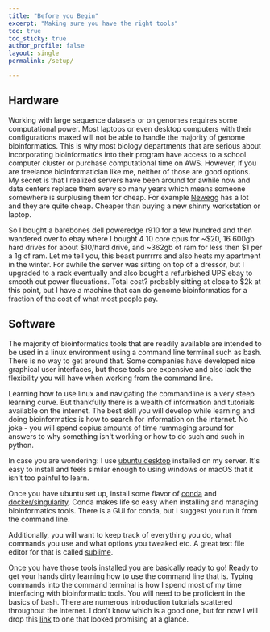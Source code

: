 ```yaml
---
title: "Before you Begin"
excerpt: "Making sure you have the right tools"
toc: true
toc_sticky: true
author_profile: false
layout: single
permalink: /setup/

---
```


## Hardware

Working with large sequence datasets or on genomes requires some computational power. Most laptops or even desktop computers with their configurations maxed will not be able to handle the majority of genome bioinformatics. This is why most biology departments that are serious about incorporating bioinformatics into their program have access to a school computer cluster or purchase computational time on AWS. However, if you are freelance bioinformatician like me, neither of those are good options. My secret is that I realized servers have been around for awhile now and data centers replace them every so many years which means someone somewhere is surplusing them for cheap. For example [Newegg](https://www.newegg.com/p/pl?N=100852105%204016%20600031341) has a lot and they are quite cheap. Cheaper than buying a new shinny workstation or laptop. 

So I bought a barebones dell poweredge r910 for a few hundred and then wandered over to ebay where I bought 4 10 core cpus for ~$20, 16 600gb hard drives for about $10/hard drive, and ~362gb of ram for less then $1 per a 1g of ram. Let me tell you, this beast purrrrrs and also heats my apartment in the winter. For awhile the server was sitting on top of a dressor, but I upgraded to a rack eventually and also bought a refurbished UPS ebay to smooth out power flucuations. Total cost? probably sitting at close to $2k at this point, but I have a machine that can do genome bioinformatics for a fraction of the cost of what most people pay.  

## Software

The majority of bioinformatics tools that are readily available are intended to be used in a linux environment using a command line terminal such as bash. There is no way to get around that. Some companies have developed nice graphical user interfaces, but those tools are expensive and also lack the flexibility you will have when working from the command line.

Learning how to use linux and navigating the commandline is a very steep learning curve. But thankfully there is a wealth of information and tutorials available on the internet. The best skill you will develop while learning and doing bioinformatics is how to search for information on the internet. No joke - you will spend copius amounts of time rummaging around for answers to why something isn't working or how to do such and such in python.

In case you are wondering: I use [ubuntu desktop](https://ubuntu.com/download/desktop) installed on my server. It's easy to install and feels similar enough to using windows or macOS that it isn't too painful to learn. 

Once you have ubuntu set up, install some flavor of [conda](https://www.anaconda.com/) and [docker/singularity](https://www.docker.com/). Conda makes life so easy when installing and managing bioinformatics tools. There is a GUI for conda, but I suggest you run it from the command line. 

Additionally, you will want to keep track of everything you do, what commands you use and what options you tweaked etc. A great text file editor for that is called [sublime](https://www.sublimetext.com/). 

Once you have those tools installed you are basically ready to go! Ready to get your hands dirty learning how to use the command line that is. Typing commands into the command terminal is how I spend most of my time interfacing with bioinformatic tools. You will need to be proficient in the basics of bash. There are numerous introduction tutorials scattered throughout the internet. I don't know which is a good one, but for now I will drop this [link](https://www.javatpoint.com/bash-introduction) to one that looked promising at a glance. 